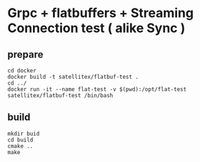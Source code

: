 # Grpc + flatbuffers + Streaming Connection test ( alike Sync )

## prepare
```
cd docker
docker build -t satellitex/flatbuf-test .
cd ../
docker run -it --name flat-test -v $(pwd):/opt/flat-test satellitex/flatbuf-test /bin/bash
```


## build
```
mkdir buid
cd build
cmake ..
make
```